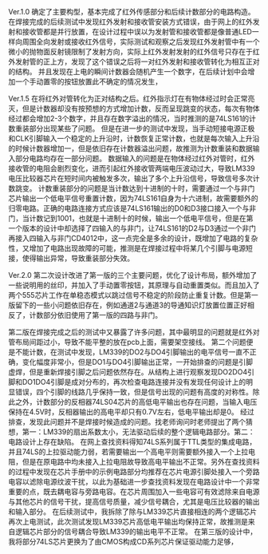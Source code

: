 Ver.1.0
确定了主要构型，基本完成了红外传感部分和后续计数部分的电路构造。
在焊接完成的后续测试中发现红外发射和接收管安装方式错误，由于网上的红外发射和接收管都是并行放置，在设计过程中误以为发射管和接收管都是像普通LED一样向周围全向发射或接收红外信号，实际测试和观察之后发现红外发射管中有一个微小的抛物面反射镜限制了发射方向，实际上红外发射发射的红外信号只存在于红外发射管的正上方，发现了这个错误之后将一对红外发射和接收管转化为相互正对的结构。
并且发现在上电的瞬间计数器会随机产生一个数字，在后续计划中会增加一个手动置零的按钮放置此不确定的情况发生，

Ver.1.5
在将红外对管转化为正对结构之后。红外指示灯在有物体经过时会正常亮灭，但是计数器却没有按预想的方式增加计数，反而呈现跳变的状态，每次有物体经过都会增加2-3个数字，并且存在数字溢出的情况，当时推测的是74LS161的计数重装部分出现某些了问题。
但是在进一步的测试中发现，当手动短接电源正极和CLK引脚输入一个稳定的上升沿时，计数恢复正常计数，也就是每次输入上升沿的时候计数器增加一，但是依旧存在计数器溢出问题，故推测为计数重装和数据输入部分电路均存在一部分问题。
数据输入的问题是在物体经过红外对管时，红外接收管的电阻会剧烈变化，进而引起红外接收管两端电压波动过大，导致LM339电压比较器芯片在短时间内被触发多次，输出了多个上升沿信号，导致信号多次计数跳变。
计数重装部分的问题是当计数达到十进制的十时，需要通过一个与非门芯片输出一个低电平信号重置计数，因为74LS161自身为十六进制，故需要额外的归零电路。正确的电路连接方式应该是74LS161输出的D0和D3接口接入一个与非门，当计数记到1001，也就是十进制十的时候，输出一个低电平信号，但是在第一个版本的设计中却选择了四输入的与非门，让74LS161的D2与D3通过一个非门再接入四输入与非门CD4012中，这一点完全是多余的设计，既增加了电路的复杂性，又增加了电路出现故障的可能，推测是在焊接过程中将某几个引脚与电源短接，使得输出异常，导致重装部分失效。

Ver.2.0
第二次设计改进了第一版的三个主要问题，优化了设计布局，额外增加了一些说明用的丝印，并加入了手动置零按钮，其原理与自动重置类似。而且加入了两个555芯片工作在单稳态模式以跳过信号不稳定的阶段防止重复计数。但是第一版留下的一些小问题依旧存在，例如通道2与通道3的导通知识灯放置位置正好相反了，计数部分依旧使用了第一版的四路与非门。

第二版在焊接完成之后的测试中又暴露了许多问题，其中最明显的问题就是红外对管布局间距过小，导致不能平整的放在pcb上面，需要架空接线。
第二个问题便是不能计数，在测试中发现，LM339的DO2与DO4引脚输出的电平信号一直不正确，变化幅度非常小，但是DO1与DO4引脚输出正常，一开始排查的问题是引脚虚焊，但是重新焊接引脚之后问题依然存在。从结构上进行观察发现DO2DO4引脚和DO1DO4引脚是成对分布的，再次检查电路连接并没有发现任何设计上的明显错误，四个引脚的线路几乎保持一致，但是信号出现的问题有高度的对称性。除此之外，计数部分的反相器74LS04芯片的高低电平输出也存在问题，当输入电压保持在4.5V时，反相器输出的高电平却只有0.7V左右，低电平输出却是0。
经过排查，发现此问题并不是焊接时候造成的问题。找老师询问时老师提出了两个猜想，第一：LM339的扇出系数太小，无法驱动后续的整个逻辑电路部分。第二：电路设计上存在缺陷。
在网上查找资料得知74LS系列属于TTL类型的集成电路，并且74LS的上拉驱动能力弱，若需要输出一个高电平则需要额外接入一个上拉电阻，但是在原电路中均未接入上拉电阻故导致高电平输出不正常。另外在查找资料的过程中发现在芯片手册中的示例电路部分均推荐在芯片电源引脚处接入一个旁路电容以滤除电源纹波干扰，以此为基础进一步查找资料发现在电路设计中一个非常重要的点，既去耦电容与旁路电容。在芯片周围加入一些电容可有效滤除来自电源与其他芯片的信号干扰，提高信号质量，减少信号耦合，尤其是电压比较器的输出和输入部分。
在后续测试中，我拆除了除与LM339芯片直接相连的两个逻辑芯片再次上电测试，此次测试发现LM339芯片高低电平输出均保持正常，故推测是来自逻辑芯片部分的信号耦合导致LM339的输出电平不正常。
在第三版的设计中，我将部分74LS芯片更换为了由CMOS构成CD系列芯片保证驱动能力足够，